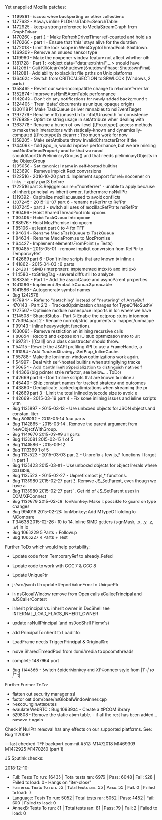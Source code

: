 Yet unapplied Mozilla patches:

- 1499861 - issues when backporting on other collections
- 1477632 - Always inline PLDHashTable::SearchTable(
- 1472925 - keep a strong reference to MediaStreamGraph from GraphDriver
- 1470260 - part 2 - Make RefreshDriverTimer ref-counted and hold a s
- 1470260 - part 1 - Ensure that 'this' stays alive for the duration
- 1472018 - Limit the lock scope in WebCryptoThreadPool::Shutdown.
- 1469309 - Remove an unused sensor type
- 1419960 - Make the noopener window feature not affect whether oth
- 1381728 - Part 1 : <object data="data:text/html",...> should have
- 1412081 - Call KillClearOnShutdown(ShutdownPhase::ShutdownFinal)
- 1412081 - Add ability to blacklist file paths on Unix platforms 
- 1364624 - Switch from CRITICALSECTION to SRWLOCK (Windows, 2 parts)
- 1358469 - Revert our web-incompatible change to rel=noreferrer tar
- 1352874 - Improve nsHtml5AtomTable performance
- 1342849 - Don't do any notifications for newly added background t
- 1324406 - Treat 'data:' documents as unique, opaque origins
- 1300118 P1 Make TaskQueue deliver runnables to nsIEventTarget
- 1297276 - Rename mfbt/unused.h to mfbt/Unused.h for consistency
- 1276938 - Optimize string usage in setAttribute when dealing with
- 1263778 - Rename a bunch of low-level [[Prototype]] access methods to make their interactions with statically-known and dynamically-computed [[Prototype]]s clearer : Too much work for now
- 1258205 - Make setAttribute throw InvalidCharacterError if the
- 1244098 - fold jspo_in, would improve performance, but we are missing testNotDefinedProperty and for that we need shouldAbortOnPreliminaryGroups() and that needs preliminaryObjects in the ObjectGroup
- 1235656 - Set canonical name in self-hosted builtins
- 1223690 - Remove implicit Rect conversions
- 1222516 - 2016-10-20 part 4. Implement support for rel=noopener on links. - apply part3 before
- 1222516 part 3. Rejigger our rel="noreferrer" - unable to apply because of inherit principal vs inherit owner, furthermore nsNullPtr
- 1219392 - Capitalize mozilla::unused to avoid conflicts
- 1207245 - 2015-10-07 part 6 - rename nsRefPtr<T> to RefPtr<T>
- 1207245 - part 3 - switch all uses of mozilla::RefPtr<T> to nsRefPtr<T>
- 1190496 - Hoist SharedThreadPool into xpcom.
- 1190495 - Hoist TaskQueue into xpcom
- 1188976 - Hoist MozPromise into xpcom
- 1185106 - at least part 0 to 4 for TFF
- 1184634 - Rename MediaTaskQueue to TaskQueue
- 1184634 - Rename MediaPromise to MozPromise
- 1164427 - Implement elementsFromPoint (= Tests)
- 1160485 - 2015-05-01 - remove implicit conversion from RefPtr<T> to TemporaryRef<T>
- 1142669 part 6 - Don't inline scripts that are known to inline a
- 1141862 - 2015-04-03 : 6 parts
- 1124291 - SIMD (interpreter): Implemented int8x16 and int16x8 
- 1114580 - toStringTag - several diffs still to analyze
- 1083359 - Part 1 - Add the asyncCause and asyncParent properties 
- 1041586 - Implement Symbol.isConcatSpreadable
- 1041586 - Autogenerate symbol names
- Bug 1242578
- 1079844 - Refer to "detaching" instead of "neutering" of ArrayBuf
- 470143 - Part 2/2 - TrackedOptimization changes for TypeOfNoSuchV
- 1227567 - Optimise module namespace imports in Ion where we have
- 1214508 - SharedStubs - Part 3: Enable the getprop stubs in ionmon
- 1175394 part 2 - Rename normal/strict arguments to mapped/unmappe
- 1199143 - Inline heavyweight functions.
- 1030095 - Remove restriction on inlining recursive calls
- 1180854 - Record and expose Ion IC stub optimization info to Jit
- 1169731 - [[Call]] on a class constructor should throw.
- 1154115 - Rewrite the JSAPI profiling API to use a FrameHandle, a
- 1161584 - Add TrackedStrategy::SetProp_InlineCache. 
- 1155788 - Make the Ion inner-window optimizations work again. 
- 1154997 - Deal with self-hosted builtins when stringifying tracke
- 1150654 - Add CantInlineNoSpecialization to distinguish natives f
- 1144366 (big pointer style refactor, see below.... ToDo)
- 1142669 part 6 - Don't inline scripts that are known to inline a 
- 1145440 - Ship constant names for tracked strategy and outcomes i
- 1143860 - Deduplicate tracked optimizations when streaming the pr
- 1142669 part 3 - Limit the total inlined bytecode size to avoid e
- 1142669 - 2015-03-19 part 4 - Fix some inlining issues and inline scripts with
- Bug 1135897 - 2015-03-13 - Use unboxed objects for JSON objects and constant liter
- Bug 805052 - 2015-03-14 four parts
- Bug 1142865 - 2015-03-14 . Remove the parent argument from NewObjectWithGroup.
- Bug 1140670 2015-03-09 all parts
- Bug 1133081 2015-02-15 1 of 5
- Bug 1140586 - 2015-03-12
- Bug 1113369 1 of 5
- Bug 1137523 - 2015-03-03 part 2 - Unprefix a few js_* functions I forgot in part 1
- Bug 1135423 2015-03-01 - Use unboxed objects for object literals where possible,
- Bug 1137523 - 2015-02-27 - Unprefix most js_* functions.
- Bug 1136980 2015-02-27 part 2. Remove JS_SetParent, even though we have a 
- Bug 1136980 2015-02-27 part 1. Get rid of JS_SetParent uses in DOM/XPConnect
- Bug 1130679 2015-02-28: IonMonkey: Make it possible to guard on type changes
- Bug 994016 2015-02-28: IonMonkey: Add MTypeOf folding to MCompare
- 1134638 2015-02-26 : 10 to 14. Inline SIMD getters (signMask, .x, .y, .z, .w) in Io
- Bug 1066229 5 Parts + Followup
- Bug 1066227 4 Parts + Test


Further ToDo which would help portability:

- Update code from TemporaryRef to already_Refed
- Update code to work with GCC 7 & GCC 8
- Update UniquePtr
- js/src/jscntxt.h  update ReportValueError to UniquePtr
- in nsGlobalWindow remove from Open calls aCalleePrincipal and aJSCallerContext
- inherit principal vs. inherit owner in DocShell see INTERNAL_LOAD_FLAGS_INHERIT_OWNER
- update nsNullPrincipal (and nsDocShell Fixme's)
- add PrincipalToInherit to LoadInfo
- LoadFrame needs TriggerPrincipal & OriginalSrc
- move SharedThreadPool from domi/media to xpcom/threads
- complete 1487964 port

- Bug 1144366 - Switch SpiderMonkey and XPConnect style from |T *t| to |T* t|

Further Further ToDo:
- flatten out security manager ssl
- factor out dom/base/nsGlobalWindowInner.cpp
- NekcoOriginAttributes
- evaulate WebRTC : Bug 1093934 - Create a XPCOM library 
- 529808 - Remove the static atom table. - if all the rest has been added... remove it again

Check if NullPtr removal has any effects on our supported platforms. See: Bug 1120062

-- last checked TFF backport commit
#512: M1472018 M1469309 M1472925 M1470260 (part 1)


JS Sputink checks:

2018-12-10:
* Full: Tests To run: 16436 | Total tests ran: 6976 | Pass: 6048 | Fail: 928 | Failed to load: 0 - Hangs on "iter-close"
* Harness: Tests To run: 55 | Total tests ran: 55 | Pass: 55 | Fail: 0 | Failed to load: 0
* Language: Tests To run: 5052 | Total tests ran: 5052 | Pass: 4452 | Fail: 600 | Failed to load: 0
* AnnexB: Tests To run: 81 | Total tests ran: 81 | Pass: 79 | Fail: 2 | Failed to load: 0
